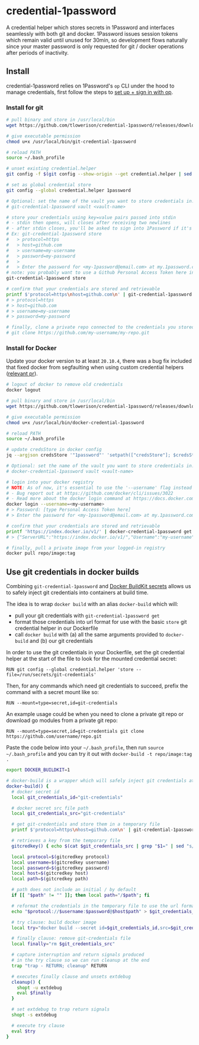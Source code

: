 # credential-1password

A credential helper which stores secrets in 1Password and interfaces seamlessly with both git and docker. 1Password issues session tokens which remain valid until unused for 30min, so development flows naturally since your master password is only requested for git / docker operations after periods of inactivity.

## Install
credential-1password relies on 1Password's `op` CLI under the hood to manage credentials, first follow the steps to [set up + sign in with op](https://support.1password.com/command-line-getting-started).

### Install for git
```sh
# pull binary and store in /usr/local/bin
wget https://github.com/tlowerison/credential-1password/releases/download/v1.0.1/git-credential-1password -q -O /usr/local/bin/git-credential-1password

# give executable permission
chmod u+x /usr/local/bin/git-credential-1password

# reload PATH
source ~/.bash_profile

# unset existing credential.helper
git config -f $(git config --show-origin --get credential.helper | sed 's/file://' | sed 's/\t.*//') --unset credential.helper

# set as global credential store
git config --global credential.helper 1password

# Optional: set the name of the vault you want to store credentials in. Default: git-credential
# git-credential-1password vault <vault-name>

# store your credentials using key=value pairs passed into stdin
# - stdin then opens, will closes after receiving two newlines
# - after stdin closes, you'll be asked to sign into 1Password if it's been 30 minutes since you last accessed 1Password with git-credential-1password
# Ex: git-credential-1password store
#   > protocol=https
#   > host=github.com
#   > username=my-username
#   > password=my-password
#   >
#   > Enter the password for <my-1password@email.com> at my.1password.com: [type master password here]
# note: you probably want to use a Github Personal Access Token here instead of your actual password
git-credential-1password store

# confirm that your credentials are stored and retrievable
printf $'protocol=https\nhost=github.com\n' | git-credential-1password get
# > protocol=https
# > host=github.com
# > username=my-username
# > password=my-password

# finally, clone a private repo connected to the credentials you stored
# git clone https://github.com/my-username/my-repo.git
```

### Install for Docker
Update your docker version to at least `20.10.4`, there was a bug fix included that fixed docker from segfaulting when using custom credential helpers ([relevant pr](https://github.com/docker/cli/pull/2959)).
```sh
# logout of docker to remove old credentials
docker logout

# pull binary and store in /usr/local/bin
wget https://github.com/tlowerison/credential-1password/releases/download/v1.0.1/docker-credential-1password -q -O /usr/local/bin/docker-credential-1password

# give executable permission
chmod u+x /usr/local/bin/docker-credential-1password

# reload PATH
source ~/.bash_profile

# update credsStore in docker config
jq --argjson credsStore '"1password"' 'setpath(["credsStore"]; $credsStore)' ~/.docker/config.json > ~/.docker/.tmp.json && mv ~/.docker/.tmp.json ~/.docker/config.json

# Optional: set the name of the vault you want to store credentials in. Default: docker-credential
# docker-credential-1password vault <vault-name>

# login into your docker registry
# NOTE: As of now, it's essential to use the '--username' flag instead of providing as part of stdin.
# - Bug report out at https://github.com/docker/cli/issues/3022
# - Read more about the docker login command at https://docs.docker.com/engine/reference/commandline/login
docker login --username=<my-username>
# > Password: [type Personal Access Token here]
# > Enter the password for <my-1password@email.com> at my.1password.com: [type master password here]

# confirm that your credentials are stored and retrievable
printf 'https://index.docker.io/v1/' | docker-credential-1password get
# > {"ServerURL":"https://index.docker.io/v1/","Username":"my-username","Secret":"my-secret"}

# finally, pull a private image from your logged-in registry
docker pull repo/image:tag
```

## Use git credentials in docker builds

Combining `git-credential-1password` and [Docker BuildKit secrets](https://docs.docker.com/develop/develop-images/build_enhancements/#new-docker-build-secret-information) allows us to safely inject git credentials into containers at build time.

The idea is to wrap `docker build` with an alias `docker-build` which will:
- pull your git credentials with `git-credential-1password get`
- format those credentials into url format for use with the basic `store` git credential helper in our Dockerfile
- call `docker build` with (a) all the same arguments provided to `docker-build` and (b) our git credentials

In order to use the git credentials in your Dockerfile, set the git credential helper at the start of the file to look for the mounted credential secret:
```docker
RUN git config --global credential.helper 'store --file=/run/secrets/git-credentials'
```

Then, for any commands which need git credentials to succeed, prefix the command with a secret mount like so:
```docker
RUN --mount=type=secret,id=git-credentials
```

An example usage could be when you need to clone a private git repo or download go modules from a private git repo:
```docker
RUN --mount=type=secret,id=git-credentials git clone https://github.com/username/repo.git
```

Paste the code below into your `~/.bash_profile`, then run `source ~/.bash_profile` and you can try it out with `docker-build -t repo/image:tag .`

```sh
export DOCKER_BUILDKIT=1

# docker-build is a wrapper which will safely inject git credentials at build time using git-credential-1password
docker-build() {
  # docker secret id
  local git_credentials_id="git-credentials"

  # docker secret src file path
  local git_credentials_src="git-credentials"

  # get git-credentials and store them in a temporary file
  printf $'protocol=https\nhost=github.com\n' | git-credential-1password get > $git_credentials_src

  # retrieves a key from the temporary file
  gitcredkey() { echo $(cat $git_credentials_src | grep "$1=" | sed "s/$1=//"); }

  local protocol=$(gitcredkey protocol)
  local username=$(gitcredkey username)
  local password=$(gitcredkey password)
  local host=$(gitcredkey host)
  local path=$(gitcredkey path)

  # path does not include an initial / by default
  if [[ "$path" != "" ]]; then local path="/$path"; fi

  # reformat the credentials in the temporary file to use the url format expected by credential.helper store
  echo "$protocol://$username:$password@$host$path" > $git_credentials_src

  # try clause: build docker image
  local try="docker build --secret id=$git_credentials_id,src=$git_credentials_src $@"

  # finally clause: remove git-credentials file
  local finally="rm $git_credentials_src"

  # capture interruption and return signals produced
  # in the try clause so we can run cleanup at the end
  trap "trap - RETURN; cleanup" RETURN

  # executes finally clause and unsets extdebug
  cleanup() {
    shopt -u extdebug
    eval $finally
  }

  # set extdebug to trap return signals
  shopt -s extdebug

  # execute try clause
  eval $try
}
```
